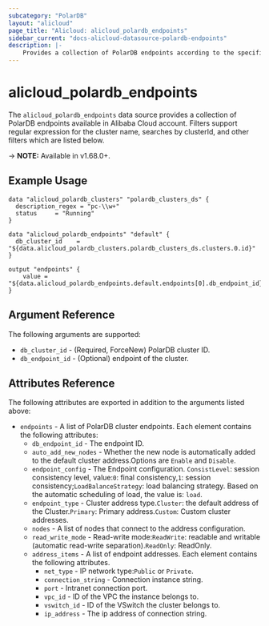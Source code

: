 ```yaml
---
subcategory: "PolarDB"
layout: "alicloud"
page_title: "Alicloud: alicloud_polardb_endpoints"
sidebar_current: "docs-alicloud-datasource-polardb-endpoints"
description: |-
    Provides a collection of PolarDB endpoints according to the specified filters.
---
```


# alicloud\_polardb\_endpoints

The `alicloud_polardb_endpoints` data source provides a collection of PolarDB endpoints available in Alibaba Cloud account.
Filters support regular expression for the cluster name, searches by clusterId, and other filters which are listed below.

-> **NOTE:** Available in v1.68.0+.

## Example Usage

```
data "alicloud_polardb_clusters" "polardb_clusters_ds" {
  description_regex = "pc-\\w+"
  status     = "Running"
}

data "alicloud_polardb_endpoints" "default" {
  db_cluster_id    = "${data.alicloud_polardb_clusters.polardb_clusters_ds.clusters.0.id}"
}

output "endpoints" {
    value = "${data.alicloud_polardb_endpoints.default.endpoints[0].db_endpoint_id}"
}
```

## Argument Reference

The following arguments are supported:

* `db_cluster_id` - (Required, ForceNew) PolarDB cluster ID. 
* `db_endpoint_id` - (Optional) endpoint of the cluster.

## Attributes Reference

The following attributes are exported in addition to the arguments listed above:

* `endpoints` - A list of PolarDB cluster endpoints. Each element contains the following attributes:
  * `db_endpoint_id` - The endpoint ID.
  * `auto_add_new_nodes` - Whether the new node is automatically added to the default cluster address.Options are `Enable` and `Disable`.
  * `endpoint_config` - The Endpoint configuration. `ConsistLevel`: session consistency level, value:`0`: final consistency,`1`: session consistency;`LoadBalanceStrategy`: load balancing strategy. Based on the automatic scheduling of load, the value is: `load`.
  * `endpoint_type` - Cluster address type.`Cluster`: the default address of the Cluster.`Primary`: Primary address.`Custom`: Custom cluster addresses.
  * `nodes` - A list of nodes that connect to the address configuration.
  * `read_write_mode` - Read-write mode:`ReadWrite`: readable and writable (automatic read-write separation).`ReadOnly`: ReadOnly.
  * `address_items` - A list of endpoint addresses. Each element contains the following attributes.
      * `net_type` - IP network type:`Public` or `Private`.
      * `connection_string` - Connection instance string.
      * `port` - Intranet connection port.
      * `vpc_id` - ID of the VPC the instance belongs to.
      * `vswitch_id` - ID of the VSwitch the cluster belongs to.
      * `ip_address` - The ip address of connection string.
